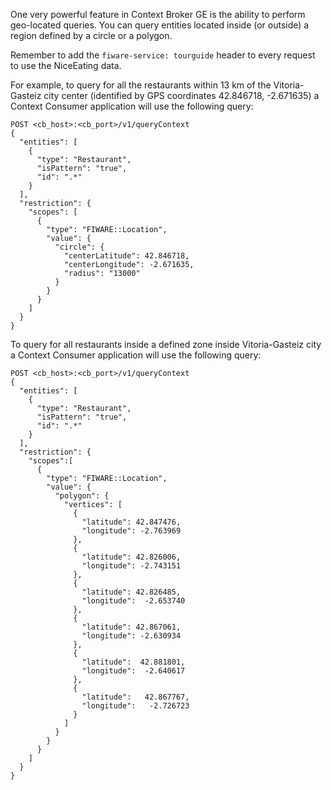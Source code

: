 One very powerful feature in Context Broker GE is the ability to perform
geo-located queries. You can query entities located inside (or outside)
a region defined by a circle or a polygon. 

Remember to add the `fiware-service: tourguide` header to every request to use the NiceEating data. 
 
 For example, to query for all the restaurants within 13 km of the
Vitoria-Gasteiz city center (identified by GPS coordinates 42.846718, -2.671635)
a Context Consumer application will use the following query:

    POST <cb_host>:<cb_port>/v1/queryContext
    {
      "entities": [
        {
          "type": "Restaurant",
          "isPattern": "true",
          "id": ".*"
        }
      ],
      "restriction": {
        "scopes": [
          {
            "type": "FIWARE::Location",
            "value": {
              "circle": {
                "centerLatitude": 42.846718,
                "centerLongitude": -2.671635,
                "radius": "13000"
              }
            }
          }
        ]
      }
    }



To query for all restaurants inside a defined zone inside Vitoria-Gasteiz city a Context Consumer application will use the following query: 


    POST <cb_host>:<cb_port>/v1/queryContext
    {
      "entities": [
        {
          "type": "Restaurant",
          "isPattern": "true",
          "id": ".*"
        }
      ],
      "restriction": {
        "scopes":[
          {
            "type": "FIWARE::Location",
            "value": {
              "polygon": {
                "vertices": [
                  {
                    "latitude": 42.847476,
                    "longitude": -2.763969
                  },
                  {
                    "latitude": 42.826006,
                    "longitude": -2.743151
                  },
                  {
                    "latitude": 42.826485,
                    "longitude":  -2.653740
                  },
                  {
                    "latitude": 42.867061,
                    "longitude": -2.630934
                  },
                  {
                    "latitude":  42.881801,
                    "longitude":  -2.640617
                  },
                  {
                    "latitude":   42.867767,
                    "longitude":   -2.726723
                  }
                ]
              }
            }
          }
        ]
      }
    }

